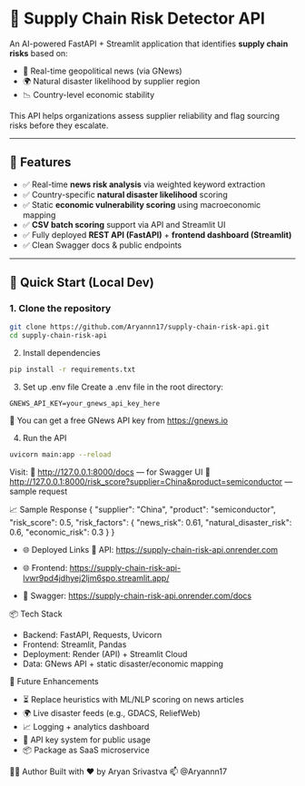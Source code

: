 # 🚚 Supply Chain Risk Detector API

An AI-powered FastAPI + Streamlit application that identifies **supply chain risks** based on:
- 📰 Real-time geopolitical news (via GNews)
- 🌍 Natural disaster likelihood by supplier region
- 📉 Country-level economic stability

This API helps organizations assess supplier reliability and flag sourcing risks before they escalate.

---

## 🔧 Features

- ✅ Real-time **news risk analysis** via weighted keyword extraction
- ✅ Country-specific **natural disaster likelihood** scoring
- ✅ Static **economic vulnerability scoring** using macroeconomic mapping
- ✅ **CSV batch scoring** support via API and Streamlit UI
- ✅ Fully deployed **REST API (FastAPI)** + **frontend dashboard (Streamlit)**
- ✅ Clean Swagger docs & public endpoints

---

## 🚀 Quick Start (Local Dev)

### 1. Clone the repository
```bash
git clone https://github.com/Aryannn17/supply-chain-risk-api.git
cd supply-chain-risk-api
```
2. Install dependencies
```bash
pip install -r requirements.txt
```
3. Set up .env file
Create a .env file in the root directory:
```
GNEWS_API_KEY=your_gnews_api_key_here
```
📝 You can get a free GNews API key from https://gnews.io

4. Run the API
```bash
uvicorn main:app --reload
```

Visit:
📍 http://127.0.0.1:8000/docs — for Swagger UI
📍 http://127.0.0.1:8000/risk_score?supplier=China&product=semiconductor — sample request

📈 Sample Response
{
  "supplier": "China",
  "product": "semiconductor",
  "risk_score": 0.5,
  "risk_factors": {
    "news_risk": 0.61,
    "natural_disaster_risk": 0.6,
    "economic_risk": 0.3
  }
}

- 🌐 Deployed Links
🔌 API: https://supply-chain-risk-api.onrender.com

- 🌐 Frontend: https://supply-chain-risk-api-lvwr9pd4jdhyej2ljm6spo.streamlit.app/

- 📄 Swagger: https://supply-chain-risk-api.onrender.com/docs


📦 Tech Stack
- Backend: FastAPI, Requests, Uvicorn
- Frontend: Streamlit, Pandas
- Deployment: Render (API) + Streamlit Cloud
- Data: GNews API + static disaster/economic mapping

🧠 Future Enhancements
- ⏳ Replace heuristics with ML/NLP scoring on news articles
- 🌍 Live disaster feeds (e.g., GDACS, ReliefWeb)
- 📈 Logging + analytics dashboard
- 🔐 API key system for public usage
- 📦 Package as SaaS microservice


🧑‍💻 Author
Built with ❤️ by Aryan Srivastva
📫 @Aryannn17
